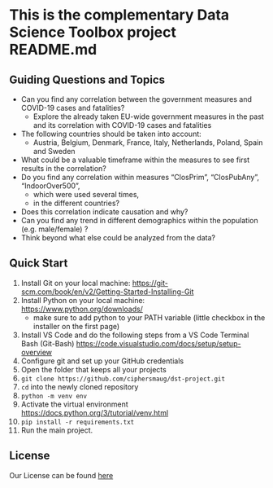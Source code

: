 # This is the complementary Data Science Toolbox project README.md

## Guiding Questions and Topics
- Can you find any correlation between the government measures and COVID-19 cases and fatalities? 
    - Explore the already taken EU-wide government measures in the past and its correlation with COVID-19 cases and fatalities
- The following countries should be taken into account: 
    - Austria, Belgium, Denmark, France, Italy, Netherlands, Poland, Spain and Sweden
- What could be a valuable timeframe within the measures to see first results in the correlation?
- Do you find any correlation within measures “ClosPrim”, “ClosPubAny”, “IndoorOver500”, 
    - which were used several times, 
    - in the different countries?
- Does this correlation indicate causation and why?
- Can you find any trend in different demographics within the population (e.g. male/female) ?
- Think beyond what else could be analyzed from the data?


## Quick Start
1. Install Git on your local machine: https://git-scm.com/book/en/v2/Getting-Started-Installing-Git
2. Install Python on your local machine: https://www.python.org/downloads/
    - make sure to add python to your PATH variable (little checkbox in the installer on the first page)
3. Install VS Code and do the following steps from a VS Code Terminal Bash (Git-Bash) https://code.visualstudio.com/docs/setup/setup-overview
4. Configure git and set up your GitHub credentials
5. Open the folder that keeps all your projects
6. `git clone https://github.com/ciphersmaug/dst-project.git`
7. `cd` into the newly cloned repository 
8. `python -m venv env`
9. Activate the virtual environment https://docs.python.org/3/tutorial/venv.html
10. `pip install -r requirements.txt`
11. Run the main project.

## License
Our License can be found [here](./LICENSE)
